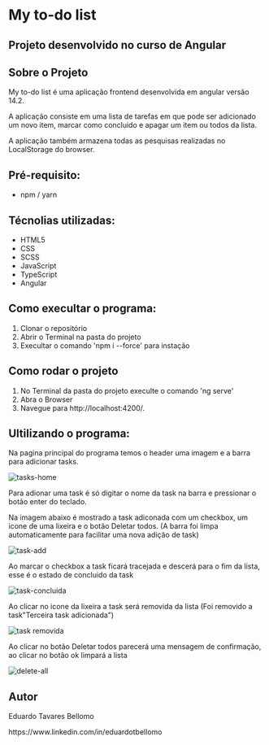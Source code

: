 <h1> My to-do list</h1>

<h2>Projeto desenvolvido no curso de Angular</h2>

<h2> Sobre o Projeto</h2>
<p>My to-do list é uma aplicação frontend desenvolvida em angular versão 14.2.</p>
<p>A aplicação consiste em uma lista de tarefas em que pode ser adicionado um novo item, marcar como concluido e apagar um item ou todos da lista.</p>
<p>A aplicação também armazena todas as pesquisas realizadas no LocalStorage do browser. </p>

<h2>Pré-requisito:</h2>
<ul>
    <li>npm / yarn</li>
</ul>

<h2>Técnolias utilizadas:</h2>
<ul>
    <li>HTML5</li>
    <li>CSS</li>
    <li>SCSS</li>
    <li>JavaScript</li>
    <li>TypeScript</li>
    <li>Angular</li>
</ul>

<h2> Como execultar o programa:</h2>
<ol>
    <li>Clonar o repositório</li>
    <li>Abrir o Terminal na pasta do projeto</li>
    <li>Execultar o comando 'npm i --force' para instação</li>
</ol>

<h2> Como rodar o projeto</h2>
<ol>
    <li>No Terminal da pasta do projeto execulte o comando 'ng serve'</li>
    <li>Abra o Browser</li>
    <li>Navegue para http://localhost:4200/.</li>
</ol>

<h2>Ultilizando o programa:</h2>
<p>Na pagina principal do programa temos o header uma imagem e a barra para adicionar tasks.</p>

![tasks-home](https://user-images.githubusercontent.com/53662188/236626650-532bf30a-331c-4077-918d-88de4b8a2b52.PNG)

<p>Para adionar uma task é só digitar o nome da task na barra e pressionar o botão enter do teclado.</p>
<p>Na imagem abaixo é mostrado a task adiconada com um checkbox, um icone de uma lixeira e o botão Deletar todos. (A barra foi limpa automaticamente para facilitar uma nova adição de task)</p>

![task-add](https://user-images.githubusercontent.com/53662188/236626973-6cfd9586-398f-41a1-832c-a11a1273323c.PNG)

<p>Ao marcar o checkbox a task ficará tracejada e descerá para o fim da lista, esse é o estado de concluido da task</p>

![task-concluida](https://user-images.githubusercontent.com/53662188/236627057-118f5b7a-41e2-4807-b22e-c3ed3ceab76d.PNG)

<p>Ao clicar no icone da lixeira a task será removida da lista (Foi removido a task"Terceira task adicionada")</p>

![task removida](https://user-images.githubusercontent.com/53662188/236627787-f2650caf-d9d6-4780-8f43-324c124f4984.PNG)

<p>Ao clicar no botão Deletar todos parecerá uma mensagem de confirmação, ao clicar no botão ok limpará a lista</p>

![delete-all](https://user-images.githubusercontent.com/53662188/236628441-59db59b4-ecea-4d5a-9f2a-f39f28500689.PNG)

<h2>Autor</h2>
<p>Eduardo Tavares Bellomo</p>
https://www.linkedin.com/in/eduardotbellomo
